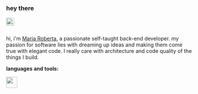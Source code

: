 ### hey there 
</a>
<a href="https://www.linkedin.com/in/maria-roberta-487984209/?locale=en_US">
  <img align="left" alt="Maria's LinkedIN" width="22px" src="https://raw.githubusercontent.com/peterthehan/peterthehan/master/assets/linkedin.svg" />
</a>

<br /><br />


hi, i'm [Maria Roberta](https://mariarobertap.me/), a passionate self-taught back-end developer. my passion for software lies with dreaming up ideas and making them come true with elegant code. I really care with architecture and code quality of the things I build.

**languages and tools:**  

<code><img height="30" src="https://user-images.githubusercontent.com/75685022/185997093-0dc4ad76-ded3-42b7-974f-9f5cd38e5af2.png"></code>


<!--START_SECTION:waka-->
<!--END_SECTION:waka-->
